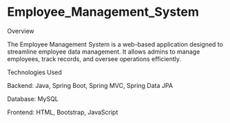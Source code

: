 # Employee_Management_System

Overview

The Employee Management System is a web-based application designed to streamline employee data management. It allows admins to manage employees, track records, and oversee operations efficiently.

Technologies Used

Backend: Java, Spring Boot, Spring MVC, Spring Data JPA

Database: MySQL

Frontend: HTML, Bootstrap, JavaScript
